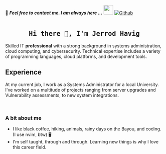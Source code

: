📝 ***Feel free to contact me. I am always here ...*** <img src="https://media.giphy.com/media/WUlplcMpOCEmTGBtBW/giphy.gif" width="30">  [![Github](https://img.shields.io/github/followers/devHavig?label=Follow%20Me&style=social)](https://github.com/devHavig)
<br>
<br>


<h2 align='center'><samp><strong>Hi there 👋, I'm Jerrod Havig</strong></samp></h2>

Skilled IT **professional** with a strong background in systems administration, cloud computing, and cybersecurity. Technical expertise includes a variety of programming languages, cloud platforms, and development tools.

## Experience

At my current job, I work as a Systems Administrator for a local University. I've worked on a multitude of projects ranging from server upgrades and Vulnerability assessments, to new system integrations.

<br>

### A bit about me

* I like black coffee, hiking, animals, rainy days on the Bayou, and coding. (I use nvim, btw) 🖥️
* I'm self taught, through and through. Learning new things is why I love this career field.
